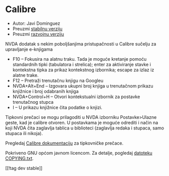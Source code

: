 # Calibre #
  
* Autor: Javi Dominguez
* Preuzmi [stabilnu verziju][1]
* Preuzmi [razvojnu verziju][2]
  
 NVDA dodatak s nekim poboljšanjima pristupačnosti u Calibre sučelju za upravljanje e-knjigama

* F10 – Fokusira na alatnu traku. Tada je moguće kretanje pomoću standardnih tipki (tabulatora i strelica); enter za aktiviranje stavke i kontekstna tipka za prikaz kontekstnog izbornika; escape za izlaz iz alatne trake.
* F12 – Pretraži trenutačnu knjigu na Googleu
* NVDA+Alt+End – Izgovara ukupni broj knjiga u trenutačnom prikazu knjižnice i broj odabranih knjiga
* NVDA+Control+H – Otvori kontekstualni izbornik za postavke trenutačnog stupca
* I – U prikazu knjižnice čita podatke o knjizi.
 
Tipkovni prečaci se mogu prilagoditi u NVDA izborniku Postavke>Ulazne geste, kad je calibre otvoren. U postavkama je moguće odrediti i način na koji NVDA čita zaglavlja tablica u biblioteci (zaglavlja redaka i stupaca, samo stupaca ili nikoja).
 
 Pregledaj [Calibre dokumentaciju][3] za tipkovničke prečace.
 
  
  Pokriveno GNU općom javnom licencom. Za detalje, pogledaj [datoteku COPYING.txt][4].  
    
[[!tag dev stable]]

[1]: https://addons.nvda-project.org/files/get.php?file=cae

[2]: https://addons.nvda-project.org/files/get.php?file=cae-dev

[3]: https://manual.calibre-ebook.com/gui.html

[4]: https://github.com/javidominguez/Calibre/blob/master/COPYING.txt

